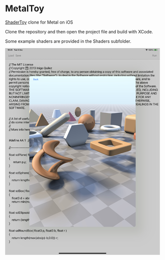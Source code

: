 # MetalToy
[ShaderToy](https://www.shadertoy.com) clone for Metal on iOS

Clone the repository and then open the project file and build with XCode.

Some example shaders are provided in the Shaders subfolder.

![](Images/MetalToy.jpeg)

